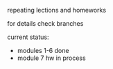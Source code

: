 repeating lections and homeworks

for details check branches

current status: 
- modules 1-6 done
- module 7 hw in process
